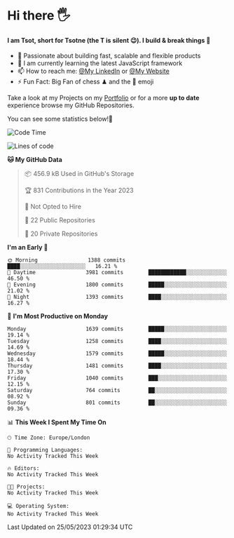 # Hi there :raised_hand_with_fingers_splayed:
#### I am Tsot, short for Tsotne (the T is silent :wink:). I build & break things :space_invader:
- :telescope: Passionate about building fast, scalable and flexible products
- :seedling: I am currently learning the latest JavaScript framework 
- :mailbox: How to reach me: [@My LinkedIn](https://www.linkedin.com/in/tsotne-gvadzabia/) or [@My Website](https://tsotne.co.uk/contact)
- :zap: Fun Fact: Big Fan of chess ♟ and the 👾 emoji

Take a look at my Projects on my [Portfolio](https://tsotne.co.uk/) or for a more **up to date** experience browse my GitHub Repositories.

You can see some statistics below!:space_invader:
<!--START_SECTION:waka-->
![Code Time](http://img.shields.io/badge/Code%20Time-761%20hrs%202%20mins-blue)

![Lines of code](https://img.shields.io/badge/From%20Hello%20World%20I%27ve%20Written-5.0%20million%20lines%20of%20code-blue)

**🐱 My GitHub Data** 

> 📦 456.9 kB Used in GitHub's Storage 
 > 
> 🏆 831 Contributions in the Year 2023
 > 
> 🚫 Not Opted to Hire
 > 
> 📜 22 Public Repositories 
 > 
> 🔑 20 Private Repositories 
 > 
**I'm an Early 🐤** 

```text
🌞 Morning                1388 commits        ████░░░░░░░░░░░░░░░░░░░░░   16.21 % 
🌆 Daytime                3981 commits        ████████████░░░░░░░░░░░░░   46.50 % 
🌃 Evening                1800 commits        █████░░░░░░░░░░░░░░░░░░░░   21.02 % 
🌙 Night                  1393 commits        ████░░░░░░░░░░░░░░░░░░░░░   16.27 % 
```
📅 **I'm Most Productive on Monday** 

```text
Monday                   1639 commits        █████░░░░░░░░░░░░░░░░░░░░   19.14 % 
Tuesday                  1258 commits        ████░░░░░░░░░░░░░░░░░░░░░   14.69 % 
Wednesday                1579 commits        █████░░░░░░░░░░░░░░░░░░░░   18.44 % 
Thursday                 1481 commits        ████░░░░░░░░░░░░░░░░░░░░░   17.30 % 
Friday                   1040 commits        ███░░░░░░░░░░░░░░░░░░░░░░   12.15 % 
Saturday                 764 commits         ██░░░░░░░░░░░░░░░░░░░░░░░   08.92 % 
Sunday                   801 commits         ██░░░░░░░░░░░░░░░░░░░░░░░   09.36 % 
```


📊 **This Week I Spent My Time On** 

```text
🕑︎ Time Zone: Europe/London

💬 Programming Languages: 
No Activity Tracked This Week

🔥 Editors: 
No Activity Tracked This Week

🐱‍💻 Projects: 
No Activity Tracked This Week

💻 Operating System: 
No Activity Tracked This Week
```


 Last Updated on 25/05/2023 01:29:34 UTC
<!--END_SECTION:waka-->
